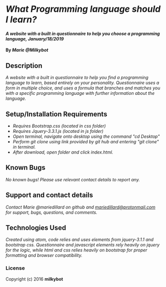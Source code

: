 # _What Programming language should I learn?_

#### _A website with a built in questionnaire to help you choose a programming language, January/18/2019_

#### By _**Marie @Milkybot**_

## Description

_A website with a built in questionnaire to help you find a programming language to learn, based entirely on your personality. Questionnaire uses a form in multiple choice, and uses a formula that branches and matches you with a specific programming language with further information about the language._

## Setup/Installation Requirements

* _Requires Bootstrap.css (located in css folder)_
* _Requires Jquery-3.3.1.js (located in js folder)_
* _Open terminal, navigate onto desktop using the command "cd Desktop"_
* _Perform git clone using link provided by git hub and entering "git clone" in terminal._
* _After download, open folder and click index.html._


## Known Bugs

_No known bugs! Please use relevant contact details to report any._

## Support and contact details

_Contact Marie @mariedillard on github and mariedillard@protonmail.com for support, bugs, questions, and comments._

## Technologies Used

_Created using atom, code relies and uses elements from jquery-3.1.1 and bootstrap css. Questionnaire and javascript elements rely heavily on jquery for the logic, while html and css relies heavily on bootstrap for proper formatting and browser compatibility._

### License
Copyright (c) 2016 **milkybot**
